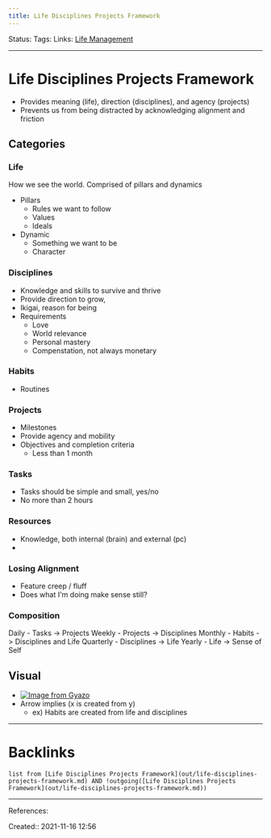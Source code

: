 ```yaml
---
title: Life Disciplines Projects Framework
---
```

Status: 
Tags: 
Links: [Life Management](out/life-management.md)
___
# Life Disciplines Projects Framework
- Provides meaning (life), direction (disciplines), and agency (projects)
- Prevents us from being distracted by acknowledging alignment and friction
## Categories
### Life
How we see the world. Comprised of pillars and dynamics
- Pillars
	- Rules we want to follow
	- Values
	- Ideals
- Dynamic
	- Something we want to be
	- Character
### Disciplines
- Knowledge and skills to survive and thrive
- Provide direction to grow, 
- Ikigai, reason for being
- Requirements
	- Love
	- World relevance
	- Personal mastery
	- Compenstation, not always monetary
### Habits
- Routines
### Projects
- Milestones
- Provide agency and mobility
- Objectives and completion criteria
	- Less than 1 month
### Tasks
- Tasks should be simple and small, yes/no
- No more than 2 hours
### Resources
- Knowledge, both internal (brain) and external (pc)
- 
### Losing Alignment
- Feature creep / fluff
- Does what I'm doing make sense still?
### Composition
Daily - Tasks -> Projects
Weekly - Projects -> Disciplines
Monthly - Habits -> Disciplines and Life
Quarterly - Disciplines -> Life
Yearly - Life -> Sense of Self
## Visual
- [![Image from Gyazo](https://i.gyazo.com/5b115818945f78c1097944d25662811f.png)](https://gyazo.com/5b115818945f78c1097944d25662811f)
- Arrow implies (x is created from y)
	- ex) Habits are created from life and disciplines
___
# Backlinks
```dataview
list from [Life Disciplines Projects Framework](out/life-disciplines-projects-framework.md) AND !outgoing([Life Disciplines Projects Framework](out/life-disciplines-projects-framework.md))
```
___
References:

Created:: 2021-11-16 12:56
